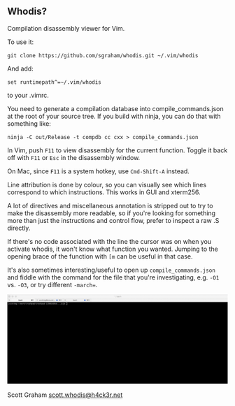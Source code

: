 Whodis?
-------

Compilation disassembly viewer for Vim.

To use it:

    git clone https://github.com/sgraham/whodis.git ~/.vim/whodis

And add:

    set runtimepath^=~/.vim/whodis

to your .vimrc.

You need to generate a compilation database into compile_commands.json at the
root of your source tree. If you build with ninja, you can do that with
something like:

    ninja -C out/Release -t compdb cc cxx > compile_commands.json

In Vim, push `F11` to view disassembly for the current function. Toggle it back
off with `F11` or `Esc` in the disassembly window.

On Mac, since `F11` is a system hotkey, use `Cmd-Shift-A` instead.

Line attribution is done by colour, so you can visually see which lines
correspond to which instructions. This works in GUI and xterm256.

A lot of directives and miscellaneous annotation is stripped out to try to make
the disassembly more readable, so if you're looking for something more than just
the instructions and control flow, prefer to inspect a raw .S directly.

If there's no code associated with the line the cursor was on when you activate
whodis, it won't know what function you wanted. Jumping to the opening brace of
the function with `[m` can be useful in that case.

It's also sometimes interesting/useful to open up `compile_commands.json` and
fiddle with the command for the file that you're investigating, e.g. `-O1` vs.
`-O3`, or try different `-march=`.

![Demo](demo.gif)

Scott Graham scott.whodis@h4ck3r.net
